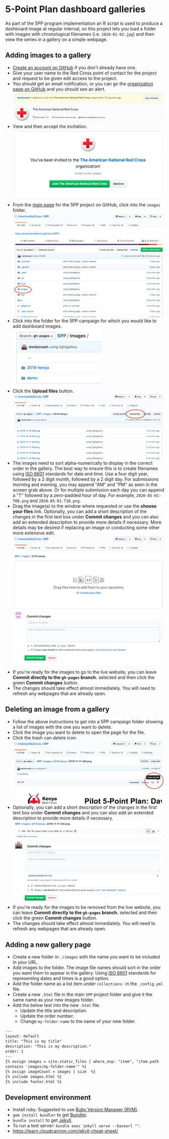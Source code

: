 # 5-Point Plan dashboard galleries

As part of the 5PP program implementation an R script is used to produce a dashboard image at regular interval, so this project lets you load a folder with images with chronological filenames (i.e. `2020-01-02.jpg`) and then view the series in a gallery on a simple webpage. 

## Adding images to a gallery

- [Create an account on GitHub](https://github.com/join?source=header-home) if you don't already have one.
- Give your user name to the Red Cross point of contact for the project and request to be given edit access to the project.
- You should get an email notification, or you can go the [organization page on GitHub](https://github.com/AmericanRedCross/) and you should see an alert.  
![screen grab of invitation alert](https://raw.githubusercontent.com/AmericanRedCross/5PP/gh-pages/img/contributing/invitation-1.png)  
- View and then accept the invitation.  
![screen grab of invitation join screen](https://raw.githubusercontent.com/AmericanRedCross/5PP/gh-pages/img/contributing/invitation-2.png)  
- From the [main page](https://github.com/AmericanRedCross/5PP) for the 5PP project on GitHub, click into the `images` folder.  
![screen grab of root folder](https://raw.githubusercontent.com/AmericanRedCross/5PP/gh-pages/img/contributing/folders-1.png)  
- Click into the folder for the 5PP campaign for which you would like to add dashboard images.  
![screen grab of images folder](https://raw.githubusercontent.com/AmericanRedCross/5PP/gh-pages/img/contributing/folders-2.png)  
- Click the **Upload files** button.  
![screen grab of images folder for a campaign](https://raw.githubusercontent.com/AmericanRedCross/5PP/gh-pages/img/contributing/folders-3.png)  
- The images need to sort alpha-numerically to display in the correct order in the gallery. The best way to ensure this is to create filenames using [ISO 8601](https://en.wikipedia.org/wiki/ISO_8601) standards for date and time. Use a four digit year, followed by a 2 digit month, followed by a 2 digit day. For submissions morning and evening, you may append "AM" and "PM" as seen in the screen grab above. Or for multiple submission each day you can append a "T" followed by a zero-padded hour of day. For example, `2020-05-01-T09.png` and `2020-05-01-T18.png`.
- Drag the image(s) to the window where requested or use the **choose your files** link. Optionally, you can add a short description of the changes in the first text box under **Commit changes** and you can also add an extended description to provide more details if necessary. More details may be desired if replacing an image or conducting some other more extensive edit.  
![screen grab of the upload files screen](https://raw.githubusercontent.com/AmericanRedCross/5PP/gh-pages/img/contributing/upload-files.png)  
- If you're ready for the images to go to the live website, you can leave **Commit directly to the `gh-pages` branch.** selected and then click the green **Commit changes** button.
- The changes should take effect almost immediately. You will need to refresh any webpages that are already open.

## Deleting an image from a gallery

- Follow the above instructions to get into a 5PP campaign folder showing a list of images with the one you want to delete.
- Click the image you want to delete to open the page for the file.
- Click the trash can delete icon.  
![screen grab showing the delete icon](https://raw.githubusercontent.com/AmericanRedCross/5PP/gh-pages/img/contributing/delete-file-1.png)  
- Optionally, you can add a short description of the changes in the first text box under **Commit changes** and you can also add an extended description to provide more details if necessary.    
![screen grab showing the delete icon](https://raw.githubusercontent.com/AmericanRedCross/5PP/gh-pages/img/contributing/delete-file-2.png)  
- If you're ready for the images to be removed from the live website, you can leave **Commit directly to the `gh-pages` branch.** selected and then click the green **Commit changes** button.
- The changes should take effect almost immediately. You will need to refresh any webpages that are already open.

## Adding a new gallery page

- Create a new folder in `./images` with the name you want to be included in your URL.
- Add images to the folder. The image file names should sort in the order you want them to appear in the gallery. Using [ISO 8601](https://en.wikipedia.org/wiki/ISO_8601) standards for representing dates and times is a good option. 
- Add the folder name as a list item under `collections:` in the `_config.yml` file.
- Create a new `.html` file in the main `5PP` project folder and give it the same name as your new images folder.
- Add the below text into the new `.html` file.
  - Update the title and description.
  - Update the order number.
  - Change `my-folder-name` to the name of your new folder.

```
---
layout: default
title: "This is my title"
description: "This is my description."
order: 1
---
{% assign images = site.static_files | where_exp: "item", "item.path contains 'images/my-folder-name'" %}
{% assign imageCount = images | size  %}
{% include images.html %}
{% include footer.html %}
```

## Development environment

- Install ruby. Suggested to use [Ruby Version Manager (RVM)](https://rvm.io/).
- `gem install bundler` to get [Bundler](https://bundler.io/). 
- `bundle install` to get [Jekyll](https://jekyllrb.com/).
- To run a test server: `bundle exec jekyll serve --baseurl ""`.
- https://learn.cloudcannon.com/jekyll-cheat-sheet/
